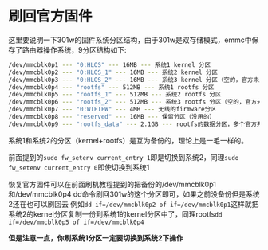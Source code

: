 # 刷回官方固件

这里要说明一下301w的固件系统分区结构，由于301w是双存储模式，emmc中保存了路由器操作系统，9分区结构如下:

```bash
/dev/mmcblk0p1 --- "0:HLOS" --- 16MB --- 系统1 kernel 分区
/dev/mmcblk0p2 --- "0:HLOS_1" --- 16MB --- 系统2 kernel 分区
/dev/mmcblk0p3 --- "0:HLOS_2" --- 16MB --- 系统3 kernel 分区（空的，官方未刷入固件）
/dev/mmcblk0p4 --- "rootfs" --- 512MB --- 系统1 rootfs 分区
/dev/mmcblk0p5 --- "rootfs_1" --- 512MB --- 系统2 rootfs 分区
/dev/mmcblk0p6 --- "rootfs_2" --- 512MB --- 系统3 rootfs 分区（空的，官方未刷入固件）
/dev/mmcblk0p7 --- "0:WIFIFW" --- 4MB --- 无线的firmware分区
/dev/mmcblk0p8 --- "reserved" --- 16MB --- 保留分区（没用的）
/dev/mmcblk0p9 --- "rootfs_data" --- 2.1GB --- rootfs的数据分区，多个官方系统共用的分区，目前openwrt固件没有使用
```
系统1和系统2的分区（kernel+rootfs）是互为备份的，理论上是一毛一样的。

前面提到的`sudo fw_setenv current_entry 1`即是切换到系统2，同理`sudo fw_setenv current_entry 0`即使切换到系统1

恢复官方固件可以在前面刷机教程提到的把备份的/dev/mmcblk0p1和/dev/mmcblk0p4 dd命令刷回301w的这个分区即可，如果之前没备份但是系统2还在也可以刷回去
例如`dd if=/dev/mmcblk0p2 of if=/dev/mmcblk0p1`这样就把系统2的kernel分区复制一份到系统1的kernel分区中了，同理rootfs`dd if=/dev/mmcblk0p5 of if=/dev/mmcblk0p4`

**但是注意一点，你刷系统1分区一定要切换到系统2下操作**
